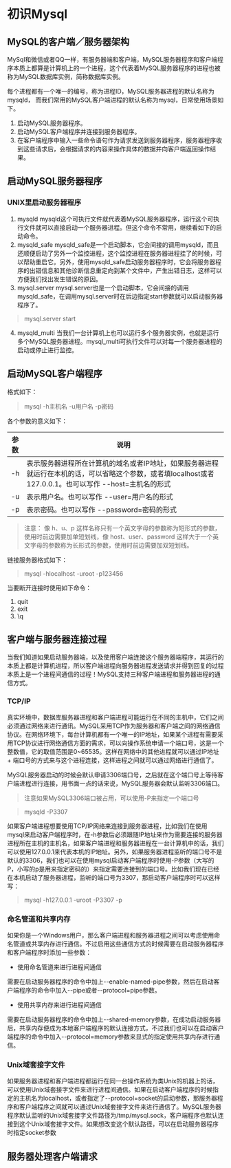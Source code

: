 # 初识Mysql
## MySQL的客户端／服务器架构

MySql和微信或者QQ一样，有服务器端和客户端，MySQL服务器程序和客户端程序本质上都算是计算机上的一个进程，这个代表着MySQL服务器程序的进程也被称为MySQL数据库实例，简称数据库实例。

每个进程都有一个唯一的编号，称为进程ID，MySQL服务器进程的默认名称为mysqld， 而我们常用的MySQL客户端进程的默认名称为mysql，日常使用场景如下。
1. 启动MySQL服务器程序。
2. 启动MySQL客户端程序并连接到服务器程序。
3. 在客户端程序中输入一些命令语句作为请求发送到服务器程序，服务器程序收到这些请求后，会根据请求的内容来操作具体的数据并向客户端返回操作结果。

## 启动MySQL服务器程序
### UNIX里启动服务器程序
1. mysqld
mysqld这个可执行文件就代表着MySQL服务器程序，运行这个可执行文件就可以直接启动一个服务器进程。但这个命令不常用，继续看如下的启动命令。
2. mysqld_safe
mysqld_safe是一个启动脚本，它会间接的调用mysqld，而且还顺便启动了另外一个监控进程，这个监控进程在服务器进程挂了的时候，可以帮助重启它。另外，使用mysqld_safe启动服务器程序时，它会将服务器程序的出错信息和其他诊断信息重定向到某个文件中，产生出错日志，这样可以方便我们找出发生错误的原因。
3. mysql.server
mysql.server也是一个启动脚本，它会间接的调用mysqld_safe，在调用mysql.server时在后边指定start参数就可以启动服务器程序了。
>mysql.server start
4. mysqld_multi
当我们一台计算机上也可以运行多个服务器实例，也就是运行多个MySQL服务器进程。mysql_multi可执行文件可以对每一个服务器进程的启动或停止进行监控。
## 启动MySQL客户端程序
格式如下：
> mysql -h主机名  -u用户名 -p密码
>
各个参数的意义如下：

|  参数  |  说明  |
| :-----: | -------- | 
| -h | 表示服务器进程所在计算机的域名或者IP地址，如果服务器进程就运行在本机的话，可以省略这个参数，或者填localhost或者127.0.0.1。也可以写作 --host=主机名的形式 |
| -u | 表示用户名。也可以写作 --user=用户名的形式|
| -p | 表示密码。也可以写作 --password=密码的形式|

> 注意： 像 h、u、p 这样名称只有一个英文字母的参数称为短形式的参数，使用时前边需要加单短划线，像 host、user、password 这样大于一个英文字母的参数称为长形式的参数，使用时前边需要加双短划线。

链接服务器格式如下：
> mysql -hlocalhost -uroot -p123456
 
 当要断开连接时使用如下命令：
 1. quit
 2. exit
 3. \q
 
 ## 客户端与服务器连接过程
 
 当我们知道如果启动服务器端，以及使用客户端连接这个服务器端程序，其运行的本质上都是计算机进程，所以客户端进程向服务器进程发送请求并得到回复的过程本质上是一个进程间通信的过程！MySQL支持三种客户端进程和服务器进程的通信方式。
 ### TCP/IP
 真实环境中，数据库服务器进程和客户端进程可能运行在不同的主机中，它们之间必须通过网络来进行通讯。MySQL采用TCP作为服务器和客户端之间的网络通信协议。在网络环境下，每台计算机都有一个唯一的IP地址，如果某个进程有需要采用TCP协议进行网络通信方面的需求，可以向操作系统申请一个端口号，这是一个整数值，它的取值范围是0~65535。这样在网络中的其他进程就可以通过IP地址 + 端口号的方式来与这个进程连接，这样进程之间就可以通过网络进行通信了。
 
 MySQL服务器启动的时候会默认申请3306端口号，之后就在这个端口号上等待客户端进程进行连接，用书面一点的话来说，MySQL服务器会默认监听3306端口。
 
 > 注意如果MySQL3306端口被占用，可以使用-P来指定一个端口号
 
 > mysqld -P3307
 
 如果客户端进程想要使用TCP/IP网络来连接到服务器进程，比如我们在使用mysql来启动客户端程序时，在-h参数后必须跟随IP地址来作为需要连接的服务器进程所在主机的主机名，如果客户端进程和服务器进程在一台计算机中的话，我们可以使用127.0.0.1来代表本机的IP地址。另外，如果服务器进程监听的端口号不是默认的3306，我们也可以在使用mysql启动客户端程序时使用-P参数（大写的P，小写的p是用来指定密码的）来指定需要连接到的端口号。比如我们现在已经在本机启动了服务器进程，监听的端口号为3307，那启动客户端程序时可以这样写：
 > mysql -h127.0.0.1 -uroot -P3307 -p
 ### 命名管道和共享内存
 如果你是一个Windows用户，那么客户端进程和服务器进程之间可以考虑使用命名管道或共享内存进行通信。不过启用这些通信方式的时候需要在启动服务器程序和客户端程序时添加一些参数：
 - 使用命名管道来进行进程间通信
 
 需要在启动服务器程序的命令中加上--enable-named-pipe参数，然后在启动客户端程序的命令中加入--pipe或者--protocol=pipe参数。
 
 - 使用共享内存来进行进程间通信
 
 需要在启动服务器程序的命令中加上--shared-memory参数，在成功启动服务器后，共享内存便成为本地客户端程序的默认连接方式，不过我们也可以在启动客户端程序的命令中加入--protocol=memory参数来显式的指定使用共享内存进行通信。
 
 
 ### Unix域套接字文件
 如果服务器进程和客户端进程都运行在同一台操作系统为类Unix的机器上的话，可以使用Unix域套接字文件来进行进程间通信。如果在启动客户端程序的时候指定的主机名为localhost，或者指定了--protocol=socket的启动参数，那服务器程序和客户端程序之间就可以通过Unix域套接字文件来进行通信了。MySQL服务器程序默认监听的Unix域套接字文件路径为/tmp/mysql.sock，客户端程序也默认连接到这个Unix域套接字文件。如果想改变这个默认路径，可以在启动服务器程序时指定socket参数
 
 ## 服务器处理客户端请求

